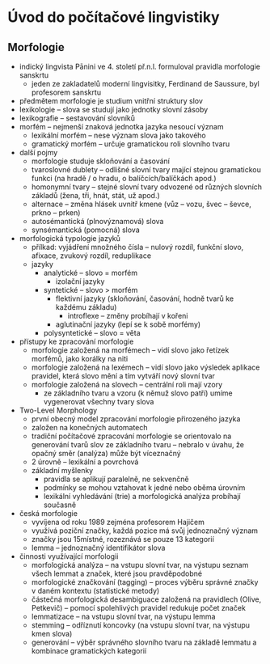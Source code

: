 # Úvod do počítačové lingvistiky

## Morfologie

- indický lingvista Pānini ve 4. století př.n.l. formuloval pravidla morfologie sanskrtu
	- jeden ze zakladatelů moderní lingvisitky, Ferdinand de Saussure, byl profesorem sanskrtu
- předmětem morfologie je studium vnitřní struktury slov
- lexikologie – slova se studují jako jednotky slovní zásoby
- lexikografie – sestavování slovníků
- morfém – nejmenší znaková jednotka jazyka nesoucí význam
	- lexikální morfém – nese význam slova jako takového
	- gramatický morfém – určuje gramatickou roli slovního tvaru
- další pojmy
	- morfologie studuje skloňování a časování
	- tvaroslovné dublety – odlišné slovní tvary mající stejnou gramatickou funkci (na hradě / o hradu, o balíčcích/balíčkách apod.)
	- homonymní tvary – stejné slovní tvary odvozené od různých slovních základů (žena, tři, hnát, stát, už apod.)
	- alternace – změna hlásek uvnitř kmene (vůz – vozu, švec – ševce, prkno – prken)
	- autosémantická (plnovýznamová) slova
	- synsémantická (pomocná) slova
- morfologická typologie jazyků
	- přílkad: vyjádření množného čísla – nulový rozdíl, funkční slovo, afixace, zvukový rozdíl, reduplikace
	- jazyky
		- analytické – slovo = morfém
			- izolační jazyky
		- syntetické – slovo > morfém
			- flektivní jazyky (skloňování, časování, hodně tvarů ke každému základu)
				- introflexe – změny probíhají v kořeni
			- aglutinační jazyky (lepí se k sobě morfémy)
		- polysyntetické – slovo = věta
- přístupy ke zpracování morfologie
	- morfologie založená na morfémech – vidí slovo jako řetízek morfémů, jako korálky na niti
	- morfologie založená na lexémech – vidí slovo jako výsledek aplikace pravidel, která slovo mění a tím vytváří nový slovní tvar
	- morfologie založená na slovech – centrální roli mají vzory
		- ze základního tvaru a vzoru (k němuž slovo patří) umíme vygenerovat všechny tvary slova
- Two-Level Morphology
	- první obecný model zpracování morfologie přirozeného jazyka
	- založen na konečných automatech
	- tradiční počítačové zpracování morfologie se orientovalo na generování tvarů slov ze základního tvaru – nebralo v úvahu, že opačný směr (analýza) může být víceznačný
	- 2 úrovně – lexikální a povrchová
	- základní myšlenky
		- pravidla se aplikují paralelně, ne sekvenčně
		- podmínky se mohou vztahovat k jedné nebo oběma úrovním
		- lexikální vyhledávání (trie) a morfologická analýza probíhají současně
- česká morfologie
	- vyvíjena od roku 1989 zejména profesorem Hajičem
	- využívá poziční značky, každá pozice má svůj jednoznačný význam
	- značky jsou 15místné, rozeznává se pouze 13 kategorií
	- lemma – jednoznačný identifikátor slova
- činnosti využívající morfologii
	- morfologická analýza – na vstupu slovní tvar, na výstupu seznam všech lemmat a značek, které jsou pravděpodobné
	- morfologické značkování (tagging) – proces výběru správné značky v daném kontextu (statistické metody)
	- částečná morfologická desambiguace založená na pravidlech (Olive, Petkevič) – pomocí spolehlivých pravidel redukuje počet značek
	- lemmatizace – na vstupu slovní tvar, na výstupu lemma
	- stemming – odříznutí koncovky (na vstupu slovní tvar, na výstupu kmen slova)
	- generování – výběr správného slovního tvaru na základě lemmatu a kombinace gramatických kategorií

